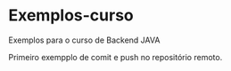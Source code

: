 # Exemplos-curso
Exemplos para o curso de Backend JAVA

Primeiro exempplo de comit e push no repositório remoto. 
